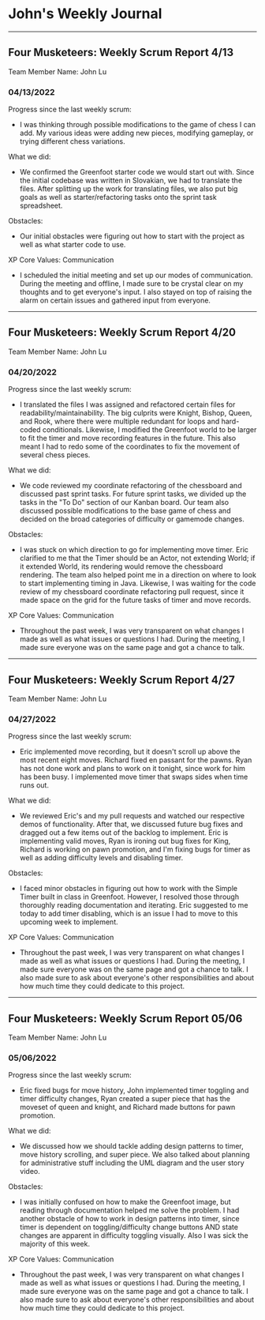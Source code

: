 # John's Weekly Journal
---
## Four Musketeers: Weekly Scrum Report 4/13
Team Member Name: John Lu

### 04/13/2022
Progress since the last weekly scrum: 
- I was thinking through possible modifications to the game of chess I can add. My various ideas were adding new pieces, modifying gameplay, or trying different chess variations. 

What we did:
- We confirmed the Greenfoot starter code we would start out with. Since the initial codebase was written in Slovakian, we had to translate the files. After splitting up the work for translating files, we also put big goals as well as starter/refactoring tasks onto the sprint task spreadsheet. 

Obstacles:
- Our initial obstacles were figuring out how to start with the project as well as what starter code to use.

XP Core Values: Communication 
- I scheduled the initial meeting and set up our modes of communication. During the meeting and offline, I made sure to be crystal clear on my thoughts and to get everyone's input. I also stayed on top of raising the alarm on certain issues and gathered input from everyone. 

---
## Four Musketeers: Weekly Scrum Report 4/20
Team Member Name: John Lu

### 04/20/2022
Progress since the last weekly scrum: 
- I translated the files I was assigned and refactored certain files for readability/maintainability. The big culprits were Knight, Bishop, Queen, and Rook, where there were multiple redundant for loops and hard-coded conditionals. Likewise, I modified the Greenfoot world to be larger to fit the timer and move recording features in the future. This also meant I had to redo some of the coordinates to fix the movement of several chess pieces.

What we did:
- We code reviewed my coordinate refactoring of the chessboard and discussed past sprint tasks. For future sprint tasks, we divided up the tasks in the "To Do" section of our Kanban board. Our team also discussed possible modifications to the base game of chess and decided on the broad categories of difficulty or gamemode changes. 

Obstacles:
- I was stuck on which direction to go for implementing move timer. Eric clarified to me that the Timer should be an Actor, not extending World; if it extended World, its rendering would remove the chessboard rendering. The team also helped point me in a direction on where to look to start implementing timing in Java. Likewise, I was waiting for the code review of my chessboard coordinate refactoring pull request, since it made space on the grid for the future tasks of timer and move records. 

XP Core Values: Communication 
- Throughout the past week, I was very transparent on what changes I made as well as what issues or questions I had. During the meeting, I made sure everyone was on the same page and got a chance to talk.

---
## Four Musketeers: Weekly Scrum Report 4/27
Team Member Name: John Lu

### 04/27/2022
Progress since the last weekly scrum: 
- Eric implemented move recording, but it doesn't scroll up above the most recent eight moves. Richard fixed en passant for the pawns. Ryan has not done work and plans to work on it tonight, since work for him has been busy. I implemented move timer that swaps sides when time runs out.

What we did:
- We reviewed Eric's and my pull requests and watched our respective demos of functionality. After that, we discussed future bug fixes and dragged out a few items out of the backlog to implement. Eric is implementing valid moves, Ryan is ironing out bug fixes for King, Richard is working on pawn promotion, and I'm fixing bugs for timer as well as adding difficulty levels and disabling timer.

Obstacles:
- I faced minor obstacles in figuring out how to work with the Simple Timer built in class in Greenfoot. However, I resolved those through thoroughly reading documentation and iterating. Eric suggested to me today to add timer disabling, which is an issue I had to move to this upcoming week to implement. 

XP Core Values: Communication 
- Throughout the past week, I was very transparent on what changes I made as well as what issues or questions I had. During the meeting, I made sure everyone was on the same page and got a chance to talk. I also made sure to ask about everyone's other responsibilities and about how much time they could dedicate to this project.

---
## Four Musketeers: Weekly Scrum Report 05/06
Team Member Name: John Lu

### 05/06/2022
Progress since the last weekly scrum: 
- Eric fixed bugs for move history, John implemented timer toggling and timer difficulty changes, Ryan created a super piece that has the moveset of queen and knight, and Richard made buttons for pawn promotion.

What we did:
- We discussed how we should tackle adding design patterns to timer, move history scrolling, and super piece. We also talked about planning for administrative stuff including the UML diagram and the user story video.

Obstacles:
- I was initially confused on how to make the Greenfoot image, but reading through documentation helped me solve the problem. I had another obstacle of how to work in design patterns into timer, since timer is dependent on toggling/difficulty change buttons AND state changes are apparent in difficulty toggling visually. Also I was sick the majority of this week.

XP Core Values: Communication 
- Throughout the past week, I was very transparent on what changes I made as well as what issues or questions I had. During the meeting, I made sure everyone was on the same page and got a chance to talk. I also made sure to ask about everyone's other responsibilities and about how much time they could dedicate to this project.
